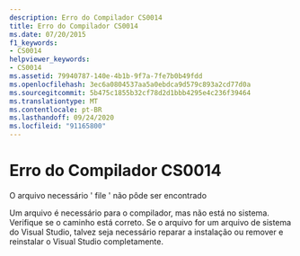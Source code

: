 ```yaml
---
description: Erro do Compilador CS0014
title: Erro do Compilador CS0014
ms.date: 07/20/2015
f1_keywords:
- CS0014
helpviewer_keywords:
- CS0014
ms.assetid: 79940787-140e-4b1b-9f7a-7fe7b0b49fdd
ms.openlocfilehash: 3ec6a0804537aa5a0ebdca9d579c893a2cd77d0a
ms.sourcegitcommit: 5b475c1855b32cf78d2d1bbb4295e4c236f39464
ms.translationtype: MT
ms.contentlocale: pt-BR
ms.lasthandoff: 09/24/2020
ms.locfileid: "91165800"
---
```

# <a name="compiler-error-cs0014"></a>Erro do Compilador CS0014

O arquivo necessário ' file ' não pôde ser encontrado  
  
 Um arquivo é necessário para o compilador, mas não está no sistema. Verifique se o caminho está correto. Se o arquivo for um arquivo de sistema do Visual Studio, talvez seja necessário reparar a instalação ou remover e reinstalar o Visual Studio completamente.
